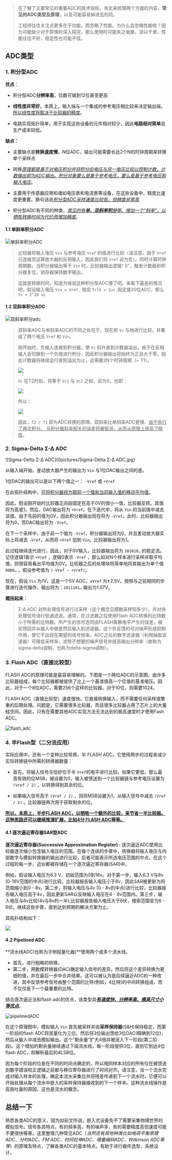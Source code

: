 > 在了解了主要常见的重要ADC的技术指标，本文来梳理两个方面的内容，**常见的ADC类型及原理**，以及可能容易掉进去的坑。
>
> 工程师往往关注点更多在于功能，而忽略了性能。为什么会忽略性能呢？因为可能缺少对于原理的深入探究，那么使用时可能失之毫厘，谬以千里。性能往往不好，稳定性也可能不佳。

## ADC类型

### 1. 积分型ADC

**优点**：

- 积分型ADC**分辨率高**，位数可做到12位甚至更高

- **线性度非常好**。本质上，输入端与一个集成的参考电压相比较来决定输出端，<u>所以线性度将取决于比较器的精度</u>。

- 电路实现拓扑简单，用于实现这些设备的元件相对较少，因此**电路相对简单**且生产成本较低。

**缺点：**

- 主要缺点是**转换速度慢**。N位ADC，输出可能需要长达2个N的时钟周期来转换单个采样点

- 转换<u>*原理都是基于对电压积分并将积分后电压与另一电压比较以控制计数，计数输出即为ADC输出。积分对象要么是基于参考电压，要么是基于参考电压和输入电压*</u>。
- 主要用于传感器应用和诸如电压表和电流表等设备，在这些设备中，精度比速度更重要。换句话说<u>*积分型ADC采样速度比较低，但精度非常高*</u>
- 积分型ADC有不同的种类，<u>*常见的有**单、双斜率积分**等。增加一个“斜率”，以牺牲转换时间为代价而增加精度*</u>。



#### 1.1 单斜率积分ADC

![单斜率积分ADC](0pictures/单斜率积分ADC.jpg)

> 比较器将输入电压 `Vin` 与参考电压 `Vref` 的值进行比较（请注意，由于 `Vref` 已连接至运算放大器的反相输入，因此我们将  `Vref` 设为负）。同时计算时钟周期数。当积分器输出等于 `Vin` 时，比较器输出逻辑“ 0”，触发计数器和积分器复位，锁存器保持数字输出。
>
> 这就是转换时间，知道为啥说这种积分型ADC慢了吧。来看下最差的情况吧，假设输入电压 `Vin = Vref`  , 假定 `Tclk = 1us` ,假定是20位ADC，那么 `tc = 2^20 us`  



#### 1.2 双斜率积分ADC

![双斜率积分adc](0pictures/双斜率积分adc.jpg)

> 双斜率ADC与单斜率ADC的不同之处在于，现在把 `Vc` 与地进行比较，并集成了两个电压 `Vref` 和 `Vin`。
>
> 刚开始时，负输入连接到积分器，使 `Vc` 斜升直到计数器溢出。由于在反相输入会切换到一个负值进行积分，因此积分器输出将始终为正且大于零，因此计数器将继续运行直到溢出为止，这需要2N个时钟周期（= T1）。
>
> ![](0pictures/Vc2.jpg)
>
> `Vc` 在T2时刻，将等于 `Vc1` 与 `Vc2` 之和，且为0，也即：
>
> ![](0pictures/Vc.jpg)
>
> 所以：
>
> ![](0pictures/T2bT1.jpg)
>
> 因此，`T2 / T1` 即为ADC转换的原理，双斜率比单斜率ADC更慢，<u>由于执行了两次积分， 与积分器斜率相关的误差将被抵消，从而从原理上提高了精度</u>。



### 2.  Sigma-Delta Σ-∆ ADC

![Sigma-Delta Σ-∆ ADC](0pictures/Sigma-Delta Σ-∆ ADC.jpg)

从输入端开始，差动放大器产生的输出为 `Vin` 与1位DAC输出之间的差。

1位DAC的输出可以是以下两个值之一： `-Vref` 或  `+Vref`

在此拓扑结构中，<u>可将积分器视为取前一个值和当前输入值的移动平均值</u>。

因此，假设刚开始时比较器正向段固定在高于0V的很小一值，比较器反转。其值将为高或1。然后，DAC输出将为 `+Vref`。在下迭代中，将从 `Vin` 的当前值中减去该值。由于先前的值为0V，因此积分器输出现在将为 `-Vref`。此时，比较器输出将为0，而DAC输出将为 `-Vref`。

在下一个采样中，由于前一个值为 `-Vref`，积分器输出将为0，并且差动放大器实际上将减去 `-Vref`，从而将 `+Vref` 加到 `Vin`。比较器输出将为1。

此过程继续迭代进行，因此，对于0V输入，比较器输出将为 `101010…` 的稳定流。记住逻辑1表示 `+Vref` ，逻辑0表示 `-Vref` ，那么如对N个样本进行采样并取平均值，则很容易看出平均值为0V。比较器之后的处理块将简单地将其输出为单个值 `0000…` ，假设参考值为 `(-Vref ~ +Vref)`。

现在，假设 `Vin` 为1V，这是一个5V ADC。`±Vref` 为±2.5V。按照与之前相同的步骤进行迭代操作，输出将为：`1011101…` 输出为1.07V。

**概括起来**：

> Σ-∆ ADC 对所处理信号进行过采样（这个概念见模数采样知多少），并对待处理信号进行低通滤波。通常，在过滤器之后使用Flash  ADC转换的比特数小于所需的比特数。所产生的信号连同由FLASH离散电平产生的误差，被反馈回并从输入中做差然后输入到滤波器。这个负反馈的可对噪声形成抑制作用，使它不出现在期望的信号频率。ADC之后的数字滤波器（利用抽取滤波器）可降低采样率，滤除不想要的噪声信号并提高输出分辨率（故称为sigma-delta调制，也称为delta-sigma调制）。



### 3. Flash ADC（直接比较型）

FLASH ADC的原理可能是最容易理解的。下图是一个两位ADC的示意图，由许多比较器组成，每个比较器都被提供了比上一个基准值高一个位值的基准电压。因此，对于一个8位ADC，需要256个这样的比较器。对于10位，则需要1024。

FLASH ADC（直接比较型）速度很快。它直接转换输入，而不需要任何采样或繁重的后期处理。问题是，它需要很多比较器，而且很多比较器占用了芯片上的大量硅空间。因此，只有在需要其他ADC实现方法无法达到的极高速度时才使用Fash ADC。

![flash_adc](0pictures/flash_adc.jpg)

### 4. 半Flash型（二分法应用）

实际应用中，还有一个变种比较常用，半 FLASH ADC。它使用两步的过程来减少实际转换链中所需的转换器数量：

- 首先，将输入信号与恰好位于半 `Vref`的电平进行比较。如果它更低，那么最高有效的位MSB，被设置为0，输入被馈送到一个比较器链与参考电压设置为 `(Vref / 2)` ，以转换得到其余的位。

- 如果输入信号高于 `(Vref / 2)` ，则将MSB设置为1，从输入信号中减去 `(Vref / 2)` 。比较器链再次用于获取剩余的位。

**<u>所以，本质上，半步FLASH ADC，以牺牲一个额外的比较，来节省一半比较器。这种思路还可以继续推演扩展，比如4分 FLASH ADC等等。</u>**



#### 4.1 逐次逼近寄存器SAR型ADC

**逐次逼近寄存器(Successive Approximation  Register)** : 逐次逼近ADC使用比较器逐次缩小包含输入电压的范围。在每个连续的步骤中，转换器将输入电压与内部数字与模拟转换器的输出进行比较，后者可能表示所选电压范围的中点。在这个过程的每一步，近似都被存储在一个逐次逼近寄存器(SAR)中。

例如，假设输入电压为6.3 V，初始范围为0到16v。对于第一步，输入6.3 V与8v  (0-16V范围的中点)进行比较。比较器报告输入电压小于8v，因此SAR被更新为将范围缩小到0 - 8v。第二步，将输入电压与4v (0 -  8v的中点)进行比较，比较器报告输入电压高于4v，因此更新SAR以反映输入电压在4 -  8v范围内。第三步，输入电压与6v比较(4v与8v的一半);比较器报告输入电压大于6伏，搜索范围变为6 -  8伏。继续这些步骤，直到达到预期的解决方案为止。

其拓扑结构如下：

![](0pictures/SAR_ADC_2.jpg)

#### 4.2 Pipelined ADC

**流水线ADC(也称为子例程量化器)**使用两个或多个流水线。

- 首先，进行粗略的转换。
- 第二步，用数模转换器(DAC)确定输入信号的差异。然后将这个差异转换为更细的值，并在最后一步中合并结果。这可以被认为是后续逼近ADC的一种改进，其中反馈参考信号由整个范围的比特(例如，4比特)的中间转换组成，而不仅仅是下一个最重要的比特。

结合逐次逼近法和flash adc的优点，该类型具<u>***有速度快、分辨率高、模具尺寸小等优点***</u>。

![pipelinedADC](0pictures/pipelinedADC.jpg)

在这个原理图中，模拟输入 `Vin` 首先被采样并由**采样保持器**(S&H)保持稳定，而第一阶段的flash  ADC将其量化为三位。然后将3位输出馈给3位DAC(精确到12位)，然后从输入中减去模拟输出。这个“剩余量”扩大4倍并被送入下一阶段(第二阶段)。这个增加的剩余量继续通过下级流水线，每一阶段提供3位，直到它到达4位flash  ADC，将解析最后的4LSB位。

因为每个阶段的位是在不同的时间点确定的，所以相同样本对应的所有位在被馈送到数字错误校正逻辑之前都与移位寄存器进行了时间对齐。请注意，当一个流水完成对输入样本的处理，确定本流水采集位并将残差传递到下一个流水时，它便可以开始处理从每个流水中嵌入的采样保持器接收到的下一个样本。这种流水线操作是高吞吐量的原因，这也是流水的概念。

## 总结一下

熟悉各类ADC的意义，因为如前文所说，嵌入式设备免不了需要采集物理世界的模拟信号。信号各具特点，有的频率高，有的噪声多，有的需要精度高但速度可能不要很快等等。这里整理几种常见ADC（*当然还有其他种类比如电荷平衡原理ADC、分时ADC、FM ADC、时间拉伸ADC、增量编码ADC、Wilkinson ADC等等*）的原理及特点，了解各类ADC的基本特点，有助于进行器件选型、系统设计。

